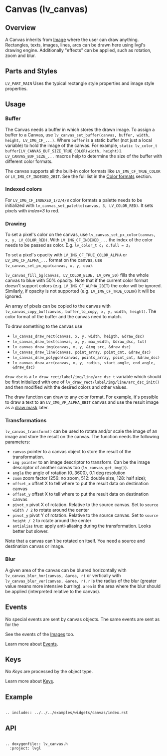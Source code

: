 # Canvas (lv_canvas)


## Overview

A Canvas inherits from [Image](/widgets/core/img) where the user can draw anything.
Rectangles, texts, images, lines, arcs can be drawn here using lvgl's drawing engine.
Additionally "effects" can be applied, such as rotation, zoom and blur.


## Parts and Styles
`LV_PART_MAIN` Uses the typical rectangle style properties and image style properties.

## Usage

### Buffer
The Canvas needs a buffer in which stores the drawn image.
To assign a buffer to a Canvas, use `lv_canvas_set_buffer(canvas, buffer, width, height, LV_IMG_CF_...)`.
Where  `buffer` is a static buffer (not just a local variable) to hold the image of the canvas.
For example,
`static lv_color_t buffer[LV_CANVAS_BUF_SIZE_TRUE_COLOR(width, height)]`.
`LV_CANVAS_BUF_SIZE_...` macros help to determine the size of the buffer with different color formats.

The canvas supports all the built-in color formats like `LV_IMG_CF_TRUE_COLOR` or `LV_IMG_CF_INDEXED_2BIT`.
See the full list in the [Color formats](/overview/image.html#color-formats) section.

### Indexed colors
For `LV_IMG_CF_INDEXED_1/2/4/8` color formats a palette needs to be
initialized with  `lv_canvas_set_palette(canvas, 3, LV_COLOR_RED)`. It sets pixels with *index=3* to red.

### Drawing
To set a pixel's color on the canvas, use `lv_canvas_set_px_color(canvas, x, y, LV_COLOR_RED)`.
With `LV_IMG_CF_INDEXED_...`  the index of the color needs to be passed as color.
E.g. `lv_color_t c; c.full = 3;`

To set a pixel's opacity with `LV_IMG_CF_TRUE_COLOR_ALPHA` or `LV_IMG_CF_ALPHA_...` format on the canvas, use `lv_canvas_set_px_opa(canvas, x, y, opa)`.


`lv_canvas_fill_bg(canvas, LV_COLOR_BLUE, LV_OPA_50)` fills the whole canvas to blue with 50% opacity. Note that if the current color format doesn't support colors (e.g. `LV_IMG_CF_ALPHA_2BIT`) the color will be ignored.
Similarly, if opacity is not supported (e.g. `LV_IMG_CF_TRUE_COLOR`) it will be ignored.

An array of pixels can be copied to the canvas with `lv_canvas_copy_buf(canvas, buffer_to_copy, x, y, width, height)`.
The color format of the buffer and the canvas need to match.

To draw something to the canvas use
- `lv_canvas_draw_rect(canvas, x, y, width, heigth, &draw_dsc)`
- `lv_canvas_draw_text(canvas, x, y, max_width, &draw_dsc, txt)`
- `lv_canvas_draw_img(canvas, x, y, &img_src, &draw_dsc)`
- `lv_canvas_draw_line(canvas, point_array, point_cnt, &draw_dsc)`
- `lv_canvas_draw_polygon(canvas, points_array, point_cnt, &draw_dsc)`
- `lv_canvas_draw_arc(canvas, x, y, radius, start_angle, end_angle, &draw_dsc)`

`draw_dsc` is a `lv_draw_rect/label/img/line/arc_dsc_t` variable which should be first initialized with one of `lv_draw_rect/label/img/line/arc_dsc_init()` and then modified with the desired colors and other values.

The draw function can draw to any color format. For example, it's possible to draw a text to an `LV_IMG_VF_ALPHA_8BIT` canvas and use the result image as a [draw mask](/overview/drawing) later.

### Transformations
`lv_canvas_transform()` can be used to rotate and/or scale the image of an image and store the result on the canvas.
The function needs the following parameters:
- `canvas` pointer to a canvas object to store the result of the transformation.
- `img pointer` to an image descriptor to transform. Can be the image descriptor of another canvas too (`lv_canvas_get_img()`).
- `angle` the angle of rotation (0..3600), 0.1 deg resolution
- `zoom` zoom factor (256: no zoom, 512: double size, 128: half size);
- `offset_x` offset X to tell where to put the result data on destination canvas
- `offset_y` offset X to tell where to put the result data on destination canvas
- `pivot_x` pivot X of rotation. Relative to the source canvas. Set to `source width / 2` to rotate around the center
- `pivot_y` pivot Y of rotation. Relative to the source canvas. Set to `source height / 2` to rotate around the center
- `antialias` true: apply anti-aliasing during the transformation. Looks better but slower.

Note that a canvas can't be rotated on itself.  You need a source and destination canvas or image.

### Blur
A given area of the canvas can be blurred horizontally with `lv_canvas_blur_hor(canvas, &area, r)` or vertically with `lv_canvas_blur_ver(canvas, &area, r)`.
`r` is the radius of the blur (greater value means more intensive burring). `area` is the area where the blur should be applied (interpreted relative to the canvas).

## Events
No special events are sent by canvas objects.
The same events are sent as for the

See the events of the [Images](/widgets/core/img) too.

Learn more about [Events](/overview/event).

## Keys
No *Keys* are processed by the object type.

Learn more about [Keys](/overview/indev).

## Example
```eval_rst

.. include:: ../../../examples/widgets/canvas/index.rst

```

## API

```eval_rst

.. doxygenfile:: lv_canvas.h
  :project: lvgl

```
